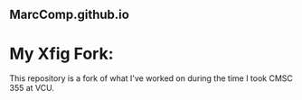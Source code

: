 ## MarcComp.github.io

# My Xfig Fork:

This repository is a fork of what I've worked on during the time I took CMSC 355 at VCU.
